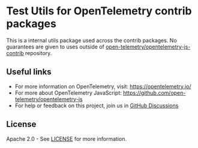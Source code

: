 # Test Utils for OpenTelemetry contrib packages

This is a internal utils package used across the contrib packages. No guarantees are given to uses outside of [open-telemetry/opentelemetry-js-contrib](https://github.com/open-telemetry/opentelemetry-js-contrib/) repository.

## Useful links

- For more information on OpenTelemetry, visit: <https://opentelemetry.io/>
- For more about OpenTelemetry JavaScript: <https://github.com/open-telemetry/opentelemetry-js>
- For help or feedback on this project, join us in [GitHub Discussions][discussions-url]

## License

Apache 2.0 - See [LICENSE][license-url] for more information.

[license-url]: https://github.com/open-telemetry/opentelemetry-js-contrib/blob/main/LICENSE
[discussions-url]: https://github.com/open-telemetry/opentelemetry-js/discussions
